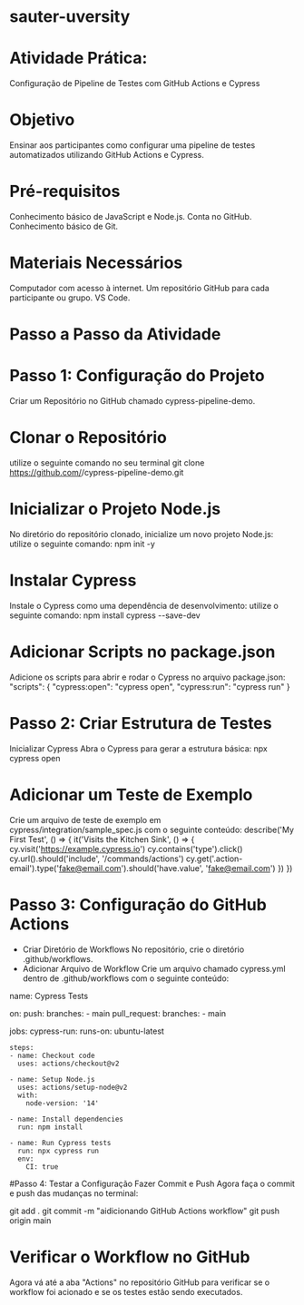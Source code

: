 # sauter-uversity

# Atividade Prática:
Configuração de Pipeline de Testes com GitHub Actions e Cypress
# Objetivo
Ensinar aos participantes como configurar uma pipeline de testes automatizados utilizando GitHub Actions e Cypress.

# Pré-requisitos
Conhecimento básico de JavaScript e Node.js.
Conta no GitHub.
Conhecimento básico de Git.
# Materiais Necessários
Computador com acesso à internet.
Um repositório GitHub para cada participante ou grupo.
VS Code. 

# Passo a Passo da Atividade
# Passo 1: Configuração do Projeto
Criar um Repositório no GitHub chamado cypress-pipeline-demo.

# Clonar o Repositório
utilize o seguinte comando no seu terminal git clone https://github.com/<username>/cypress-pipeline-demo.git

# Inicializar o Projeto Node.js

No diretório do repositório clonado, inicialize um novo projeto Node.js:
utilize o seguinte comando: npm init -y

# Instalar Cypress
Instale o Cypress como uma dependência de desenvolvimento:
utilize o seguinte comando: npm install cypress --save-dev

# Adicionar Scripts no package.json
Adicione os scripts para abrir e rodar o Cypress no arquivo package.json:
"scripts": {
  "cypress:open": "cypress open",
  "cypress:run": "cypress run"
}

# Passo 2: Criar Estrutura de Testes
Inicializar Cypress
Abra o Cypress para gerar a estrutura básica:
npx cypress open

# Adicionar um Teste de Exemplo
Crie um arquivo de teste de exemplo em cypress/integration/sample_spec.js com o seguinte conteúdo:
describe('My First Test', () => {
  it('Visits the Kitchen Sink', () => {
    cy.visit('https://example.cypress.io')
    cy.contains('type').click()
    cy.url().should('include', '/commands/actions')
    cy.get('.action-email').type('fake@email.com').should('have.value', 'fake@email.com')
  })
})

# Passo 3: Configuração do GitHub Actions
- Criar Diretório de Workflows
  No repositório, crie o diretório .github/workflows.
- Adicionar Arquivo de Workflow
  Crie um arquivo chamado cypress.yml dentro de .github/workflows com o seguinte conteúdo:

name: Cypress Tests

on:
  push:
    branches:
      - main
  pull_request:
    branches:
      - main

jobs:
  cypress-run:
    runs-on: ubuntu-latest

    steps:
    - name: Checkout code
      uses: actions/checkout@v2

    - name: Setup Node.js
      uses: actions/setup-node@v2
      with:
        node-version: '14'

    - name: Install dependencies
      run: npm install

    - name: Run Cypress tests
      run: npx cypress run
      env:
        CI: true
        
#Passo 4: Testar a Configuração
Fazer Commit e Push
Agora faça o commit e push das mudanças no terminal:

git add .
git commit -m "aidicionando GitHub Actions workflow"
git push origin main

# Verificar o Workflow no GitHub
Agora vá até a aba "Actions" no repositório GitHub para verificar se o workflow foi acionado e se os testes estão sendo executados.
